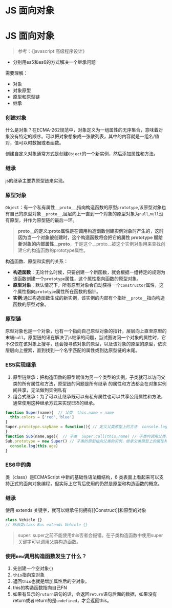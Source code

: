 # JS 面向对象

# JS 面向对象

> 参考：《javascript 高级程序设计》
> 
- 分别用es5和es6的方式解决一个继承问题

需要理解：

- 对象
- 对象原型
- 原型和原型链
- 继承

### 创建对象

什么是对象？在ECMA-262规范中，对象定义为一组属性的无序集合，意味着对象没有特定的顺序。可以把对象想象成一张散列表，其中的内容就是一组名/值对，值可以时数据或者函数。

创建自定义对象通常方式是创建`Object`的一个新实例，然后添加属性和方法。

### 继承

js的继承主要靠原型链来实现。

### 原型对象

`Object`：有一个私有属性`__proto__`,指向构造函数的原型`prototype`,该原型对象也有自己的原型对象`__proto__`,层层向上一直到一个对象的原型对象为`null`,`null`没有原型，并作为原型链的最后一环。

> __proto__的定义:proto属性是在调用构造函数创建实例对象时产生的，这时因为当一个对象被创建时，这个构造函数将会把它的属性 prototype 赋给新对象的内部属性__proto__，于是这个__proto__被这个实例对象用来查找创建它的构造函数的prototype属性。
> 

构造函数、原型和实例的关系：

- **构造函数**：无论什么时候，只要创建一个新函数，就会根据一组特定的规则为该函数创建一个`prototype`属性，这个属性指向函数的原型对象。
- **原型对象**：默认情况下，所有原型对象会自动获得一个`constructor`属性，这个属性指向`prototype`属性所在函数的指针。
- **实例**:通过构造函数生成的新实例，该实例的内部有个指针`__proto__`指向构造函数的原型对象。

### 原型链

原型对象也是一个对象，也有一个指向自己原型对象的指针，层层向上直至原型的末端`null`。原型链的讯在解决了js继承的问题，当试图访问一个对象的属性时，它不仅仅在该对象上搜寻，还会搜寻该对象的原型，以及该对象的原型的原型，依次层层向上搜索，直到找到一个名字匹配的属性或到达原型链的末尾。

### ES5实现继承

1. 原型链继承：把构造函数的原型赋值为另一个类型的实例，子类就可以访问父类的所有属性和方法，原型链的问题是所有继承
的属性和方法都会在对象实例间共享，无法做到实例私有
2. 组合式继承：为了可以让继承既可以有私有属性也可以共享公用属性和方法，通常使用这种继承方式来实现ES5的继承。

```jsx
function Super(name){  // 父类  this.name = name
  this.colors = ['red','blue']
}
Super.prototype.sayName = function(){ // 定义父类原型上的方法  console.log(this.name)
}
function Sub(name,age){  // 子类  Super.call(this,name) // 子类内调用父类，以继承父类的属性和方法。这么做的原因是，避免继承父类的引用类型被所有子类的实例共享。}
Sub.prototype = new Super() // 子类的原型指向父类的实例，继承父类原型上的属性和方法Sub.prototype.constructor = Sub // 修正子类的 constructor 指向自己。可以让`instanceof`操作符判断实例的构造函数是谁。Sub.prototype.sayAge = function(){
  console.log(this.age)
}
```

### ES6中的类

类（class）是ECMAScript 中新的基础性语法糖结构，6 类表面上看起来可以支持正式的面向对象编程，但实际上它背后使用的仍然是原型和构造函数的概念。

### 继承

使用 extends 关键字，就可以继承任何拥有[[Construct]]和原型的对象

```jsx
class Vehicle {}
// 继承类class Bus extends Vehicle {}
```

> super: super之前不能使用this否者会报错。在子类构造函数中使用super关键字可以调用父类构造函数。
> 

### 使用`new`调用构造函数发生了什么？

1. 先创建一个空对象`{}`
2. `this`指向空对象
3. 返回`this`也就是增加属性后的空对象。
4. this的构造函数指向自己FN
5. 如果有显示的`ruturn`语句的话，会返回`return`语句后面的数据，如果没有return或者return的是`undefined`，才会返回this。